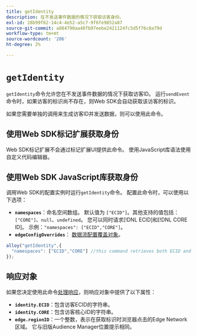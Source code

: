 ```yaml
---
title: getIdentity
description: 在不发送事件数据的情况下获取访客身份。
exl-id: 28b99f62-14c4-4e52-a5c7-9f6fe9852a87
source-git-commit: a884790aa48fb97eebe2421124fc5d5f76c8a79d
workflow-type: tm+mt
source-wordcount: '206'
ht-degree: 2%

---
```


# `getIdentity`

`getIdentity`命令允许您在不发送事件数据的情况下获取访客ID。 运行`sendEvent`命令时，如果访客的标识尚不存在，则Web SDK会自动获取该访客的标识。

如果您需要单独的调用来生成访客ID并发送数据，则可以使用此命令。

## 使用Web SDK标记扩展获取身份

Web SDK标记扩展不会通过标记扩展UI提供此命令。 使用JavaScript库语法使用自定义代码编辑器。

## 使用Web SDK JavaScript库获取身份

调用Web SDK的配置实例时运行`getIdentity`命令。 配置此命令时，可以使用以下选项：

* **`namespaces`**：命名空间数组。 默认值为 `["ECID"]`。其他支持的值包括： `["CORE"]`、`null`、`undefined`。 您可以同时请求[!DNL ECID]和[!DNL CORE ID]。 示例：`"namespaces": ["ECID","CORE"]`。
* **`edgeConfigOverrides`**： [数据流配置覆盖对象](datastream-overrides.md)。

```js
alloy("getIdentity",{
  "namespaces": ["ECID","CORE"] //this command retrieves both ECID and CORE IDs.
});
```

## 响应对象

如果您决定使用此命令[处理响应](command-responses.md)，则响应对象中提供了以下属性：

* **`identity.ECID`**：包含访客ECID的字符串。
* **`identity.CORE`**：包含访客核心ID的字符串。
* **`edge.regionID`**：一个整数，表示在获取标识时浏览器点击的Edge Network区域。 它与旧版Audience Manager位置提示相同。
